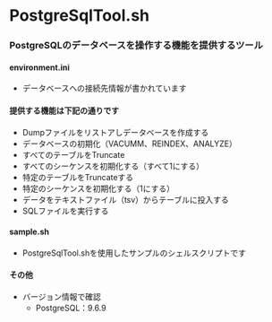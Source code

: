 # PostgreSqlTool.sh

### PostgreSQLのデータベースを操作する機能を提供するツール

#### environment.ini

- データベースへの接続先情報が書かれています

#### 提供する機能は下記の通りです

- Dumpファイルをリストアしデータベースを作成する
- データベースの初期化（VACUMM、REINDEX、ANALYZE）
- すべてのテーブルをTruncate
- すべてのシーケンスを初期化する（すべて1にする）
- 特定のテーブルをTruncateする
- 特定のシーケンスを初期化する（1にする）
- データをテキストファイル（tsv）からテーブルに投入する
- SQLファイルを実行する

#### sample.sh

- PostgreSqlTool.shを使用したサンプルのシェルスクリプトです

#### その他
- バージョン情報で確認
    - PostgreSQL：9.6.9

